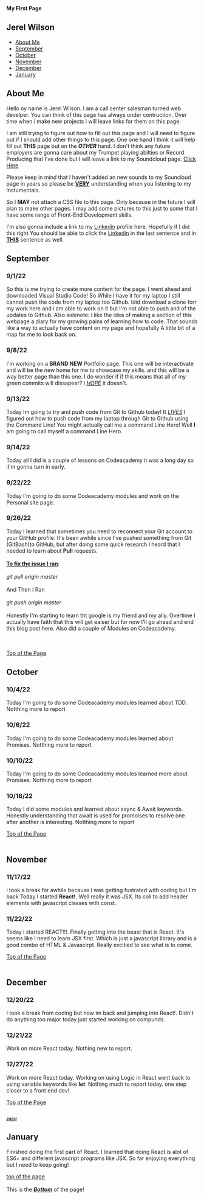 <!DOCTYPE>
<htmL> 
    <head>
    <b>My First Page</b>
    </head>
    <body>
        <nav>
        <h2 id="logo">Jerel Wilson</h2>
        <ul class="navigation-items">
            <li class="navigation-item"><a href="#about-me">About Me</a></li>
            <li class="navigation-item"><a href="#september">September</a></li>
            <li class="navigation-item"><a href="#october">October</a></li>
            <li class="navigation-item"><a href="#november">November</a></li>
            <li class="navigation-item"><a href="#december">December</a></li>
            <li class="navigation-item"><a href="#january">January</a></li>
        </ul>
        </nav>
    </body>
    <main>
      <section id="about-me">
        <div class="about-me-container">
          <div class="about-me-text-container">
            <h2>About Me</h2>
            <p>
            Hello ny name is Jerel Wilson. I am a call center salesman turned web develper.
            You can think of this page has always under contruction. Over time when i make new projects I will leave links for them on this page.
            </p>
            <p>
            I am still trying to figure out how to fill out this page and I will need to figure out if I should add other things to this page. One one hand I think it             will help fill out <b>THIS</b> page but on the <b><em>OTHER</b></em> hand. I don't think any future employers are gonna care about my Trumpet                           playing abilties or Record Producing that I've done but I will leave a link to my Soundcloud page. <a href="https://soundcloud.com/dj-no-face-1">Click Here</a>
            </p>
            <p>
              Please keep in mind that I haven't added an new sounds to my Souncloud page in years so please be <ins><b>VERY</b></ins> understanding when you listening to my Instumentals.
            </p>             
            <p>
                So I <b>MAY</b> not attach a CSS file to this page. Only because in the future I will plan to make other pages. I may add some pictures to this just to some that             I have some range of Front-End Development skills. 
            </p>
              <p>
              I'm also gonna include a link to my <a href="https://www.linkedin.com/in/jerel-wilson-82b79b176">Linkedin</a> profile here. Hopefully if I did this right You should be able to click the <a href="https://www.linkedin.com/in/jerel-wilson-82b79b176">Linkedin</a> in the last sentence and in <b><ins>THIS</ins></b> sentence as well. </p>
            <section id="september">
             <div class="september-container">
              <div class="september-text-container">
            <h2>September</h2>
              <h3>9/1/22</h3>
               <p>
            So this is me trying to create more content for the page. I went ahead and downloaded Visual Studio Code! So While I have it for my laptop I still cannot push the code from my laptop too Github. Idid download a clone forr my work here and i am able to work on it but I'm not able to push and of the updates to Github. Also sidenote: I like the idea of making a section of this webpage a diary for my growing pains of learning how to code. That sounds like a way to actually have content on my page and hopefully A little bit of a map for me to look back on.
               </p>
             <h3>9/8/22</h3>
               <p>
            I'm working on a <b>BRAND NEW</b> Portfolio page. This one will be interactivate and will be the new home for me to showcase my skills. and this will be a way better page than this one. I do wonder if if this means that all of my green commits will dissapear? I <i><ins>HOPE</i></ins> it doesn't.
               </p>
             <h3>9/13/22</h3>
               <p>
            Today Im going to try and push code from Git to Github today! It <i><ins>LIVES</i></ins> I figured out how to push code from my laptop through Git to Github using the Command Line! You might actually call me a command Line Hero! Well <b>I</b> am going to call myself a command Line Hero.
               </p>
             <h3>9/14/22</h3>
               <p>
            Today all I did is a couple of lessons on Codeacademy it was a long day so iI'm gonna turn in early.
               </p>
             <h3>9/22/22</h3>
               <p>
            Today I'm going to do some Codeacademy modules and work on the Personal site page.
               </p>
              <h3>9/26/22</h3>
               <p>
            Today I learned that sometimes you need to reconnect your Git account to your GitHub profile. It's been awhile since I've pushed something from Git (GitBash)to GitHub, but after doing some quick research I heard that I needed to learn about <B>Pull</b> requests.
            <br></br>
             <ins><b><u>To fix the issue I ran</ins></b></u>:
            <br></br>
             <i>git pull origin master</i>
            <br></br>And Then I Ran<br></br>
             <i>git push origin master</i>
            <br></br>
            Honestly I'm starting to learn tht google is my friend and my ally. Overtime I actually have faith that this will get eaiser but for now I'll go ahead and end this blog post here. Also did a couple of Modules on Codeacademy.
              </p>
             <br></br>
              <a href="#top">Top of the Page</a>
            <section id="october">
             <div class="october-container">
              <div class="october-text-container">
            <h2>October</h2>
             <h3>10/4/22</h3>
              <p>
            Today I'm going to do some Codeacademy modules learned about TDD. Notthing more to report
              </p>
             <h3>10/6/22</h3>
              <p>
            Today I'm going to do some Codeacademy modules learned about Promises. Notthing more to report
              </p>
             <h3>10/10/22</h3>
              <p>
            Today I'm going to do some Codeacademy modules learned more about Promises. Notthing more to report
              </p>
             <h3>10/18/22</h3>
              <p>
            Today I did some modules and learned about async & Await keywords. Honestly understanding that await is used for promoises to resolve one after another is interesting. Notthing more to report
             </p>
              <a href="#top">Top of the Page</a>                  
               <br></br>
            <section id="november">
             <div class="november-container">
              <div class="november-text-container">
            <h2>November</h2>
             <h3>11/17/22</h3>
              <p>
            i took a break for awhile because i was getting fustrated with coding but I'm back Today I started <b>React!</b>. Well really it was JSX. Its coll to add header elements with javascript classes with const.
              </p>
             <h3>11/22/22</h3>
              <p>
            Today i started REACT!!!. Finally getting into the beast that is React. It's seems like I need to learn JSX first. Which is just a javascript library and is a good combo of HTML & Javascirpt. Really excitied to see what is to come.
              </p>
               <a href="#top">Top of the Page</a>
                <br></br>
            <section id="december">
             <div class="december-container">
              <div class="december-text-container">
            <h2>December</h2>
             <h3>12/20/22</h3>
              <p>
            I took a break from coding but now im back and jumping into React!. Didn't do anything too major today just started working on compunds.
              </p>
             <h3>12/21/22</h3>
              <p>
            Work on more React today. Nothing new to report.
              </p>
             <h3>12/27/22</h3>
              <p>
            Work on more React today. Working on using Logic in React went back to using variable keywords like <b><i>let</b></i>. Nothing much to report today. one step closer to a front end dev!.
              </p>
               <a href="#top">Top of the Page</a>
                <br></br>
                 <b><i><ins><h1>2023!</h1></ins></i></b> 
            <section id="january">
             <div class="january-container">
              <div class="january-text-container">
            <h2>January</h2>
             <p>
            Finished doing the first part of React. I learned that doing React is alot of ES6+ and different javascript programs like JSX. So far enjoying everything but I need to keep going!
             </p>
              <a href="#top">top of the page</a>
                  <br></br>
   </main>
                <footer>This is the <b><i><ins>Bottom</ins></i></b> of the page!</footer>
</html>


